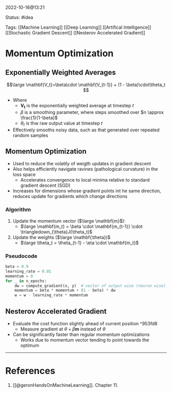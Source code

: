 2022-10-16@13:21

Status: #idea

Tags: [[Machine Learning]] [[Deep Learning]] [[Artifical Intelligence]] [[Stochastic Gradient Descent]] [[Nesterov Accelerated Gradient]]

# Momentum Optimization

## Exponentially Weighted Averages
$$\large
\mathbf{V_t}=\beta\cdot \mathbf{V_{t-1}} + (1 - \beta)\cdot\theta_t
$$

* Where
	* $\mathbf{V_t}$ is the exponentially weighted average at timestep $t$
	* $\beta$ is a smoothing parameter, where steps smoothed over $n \approx \frac{1}{1-\beta}$
	* $\theta_t$ is thw raw output value at timestep $t$
* Effectively smooths noisy data, such as that generated over repeated random samples

## Momentum Optimization
* Used to reduce the volatily of weigth updates in gradient descent
* Also helps efficiently navigate ravines (pathological curvature) in the loss space
	* Accelerates convergence to local minima relative to standard gradient descent (SGD)
* Increases for dimensions whose gradient points int he same direction, reduces update for gradients which change directions

### Algorithm
1. Update the momentum vector ($\large \mathbf{m}$):
	-  $\large \mathbf{m_t} = \beta \cdot \mathbf{m_{t-1}} \cdot \triangledown_{\theta}J(\theta_t)$
2. Update the weights ($\large \mathbf{\theta})$
	* $\large \theta_t = \theta_{t-1} - \eta \cdot \mathbf{m_t}$

### Pseudocode

```python
beta = 0.9
learning_rate = 0.01
momentum = 0
for _ in n_epochs:
	dw = compute_gradient(x, y)  # vector of output wise (neuron wise) gradients
	momentum = beta * momentum + (1 - beta) * dw
	w = w - learning_rate * momentum
```

## Nesterov Accelerated Gradient
* Evaluate the cost function slightly ahead of current position ^953fd8
	*  Measure gradient at $\theta + \beta \mathbf{m}$ instead of $\theta$
* Can be significantly faster than regular momentum optimizations
	* Works due to momentum vector tending to point towards the optimum

---
# References
1. [[@geronHandsOnMachineLearning]]. Chapter 11.
